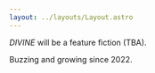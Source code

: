```yaml
---
layout: ../layouts/Layout.astro
---
```

*DIVINE* will be a feature fiction (TBA).

Buzzing and growing since 2022.
